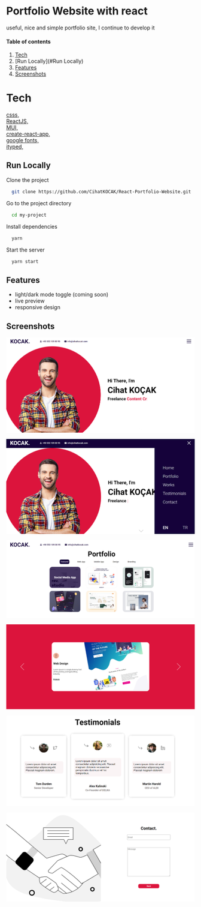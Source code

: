 
# Portfolio Website with react

useful, nice and simple portfolio site, I continue to develop it

#### Table of contents
1. [Tech](#Tech)
2. [Run Locally](#Run Locally)
3. [Features](#Features)
3. [Screenshots](#Screenshots)

# Tech

<a href ="https://www.npmjs.com/package/node-sass"> csss,</a> <br> 
<a href ="https://reactjs.org/"> ReactJS,</a>  <br>
<a href ="https://mui.com/"> MUI,</a>  <br>
<a href ="https://create-react-app.dev/"> create-react-app,</a>  <br>
<a href ="https://fonts.google.com/"> google fonts,</a>  <br>
<a href ="https://www.npmjs.com/package/ityped"> ityped,</a>  <br>

## Run Locally

Clone the project

```bash
  git clone https://github.com/CihatKOCAK/React-Portfolio-Website.git
```

Go to the project directory

```bash
  cd my-project
```

Install dependencies

```bash
  yarn
```

Start the server

```bash
  yarn start
```


## Features

- light/dark mode toggle (coming soon)
- live preview
- responsive design

  
## Screenshots

![Screen Shot](https://github.com/CihatKOCAK/React-Portfolio-Website/blob/main/readMeImgs/intro.PNG)

![Screen Shot](https://github.com/CihatKOCAK/React-Portfolio-Website/blob/main/readMeImgs/menu.PNG)

![Screen Shot](https://github.com/CihatKOCAK/React-Portfolio-Website/blob/main/readMeImgs/portfolio.PNG)

![Screen Shot](https://github.com/CihatKOCAK/React-Portfolio-Website/blob/main/readMeImgs/works.PNG)

![Screen Shot](https://github.com/CihatKOCAK/React-Portfolio-Website/blob/main/readMeImgs/testimonials.PNG)

![Screen Shot](https://github.com/CihatKOCAK/React-Portfolio-Website/blob/main/readMeImgs/contact.PNG)
